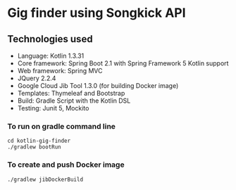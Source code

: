 # Gig finder using Songkick API

## Technologies used

* Language: Kotlin 1.3.31
* Core framework: Spring Boot 2.1 with Spring Framework 5 Kotlin support
* Web framework: Spring MVC
* JQuery 2.2.4
* Google Cloud Jib Tool 1.3.0 (for building Docker image)
* Templates: Thymeleaf and Bootstrap
* Build: Gradle Script with the Kotlin DSL
* Testing: Junit 5, Mockito

### To run on gradle command line

```
cd kotlin-gig-finder
./gradlew bootRun
```

### To create and push Docker image

```
./gradlew jibDockerBuild
```




